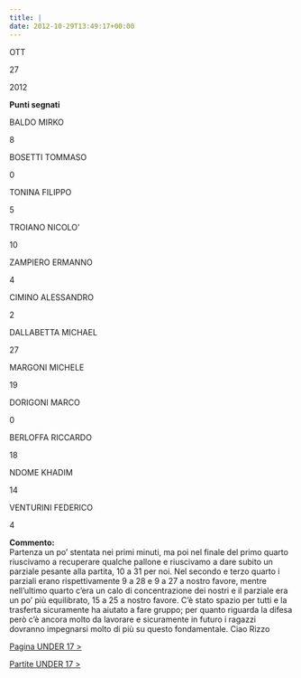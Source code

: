 ```yaml
---
title: |
date: 2012-10-29T13:49:17+00:00
---
```

OTT

27

2012

**Punti segnati**

BALDO MIRKO

8

BOSETTI TOMMASO

0

TONINA FILIPPO

5

TROIANO NICOLO’

10

ZAMPIERO ERMANNO

4

CIMINO ALESSANDRO

2

DALLABETTA MICHAEL

27

MARGONI MICHELE

19

DORIGONI MARCO

0

BERLOFFA RICCARDO

18

NDOME KHADIM

14

VENTURINI FEDERICO

4

**Commento:**  
Partenza un po’ stentata nei primi minuti, ma poi nel finale del primo quarto riuscivamo a recuperare qualche pallone e riuscivamo a dare subito un parziale pesante alla partita, 10 a 31 per noi. Nel secondo e terzo quarto i parziali erano rispettivamente 9 a 28 e 9 a 27 a nostro favore, mentre nell’ultimo quarto c’era un calo di concentrazione dei nostri e il parziale era un po’ più equilibrato, 15 a 25 a nostro favore. C’è stato spazio per tutti e la trasferta sicuramente ha aiutato a fare gruppo; per quanto riguarda la difesa però c’è ancora molto da lavorare e sicuramente in futuro i ragazzi dovranno impegnarsi molto di più su questo fondamentale. Ciao Rizzo

[Pagina UNDER 17 >](http://www.basketgardolo.it/under-17)

[Partite UNDER 17 >](http://www.basketgardolo.it/?tag=under-17&cat=11)